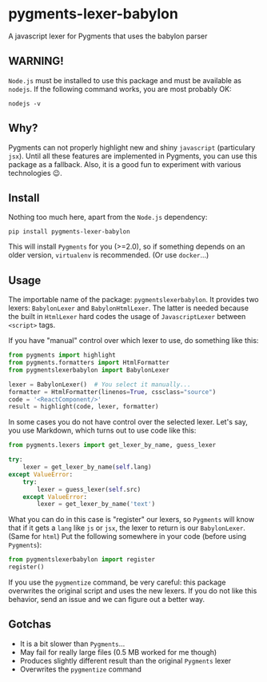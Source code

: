 # pygments-lexer-babylon
A javascript lexer for Pygments that uses the babylon parser


## WARNING!
`Node.js` must be installed to use this package and must be available as `nodejs`. If the following command works,
you are most probably OK:
```
nodejs -v
```

## Why?
Pygments can not properly highlight new and shiny `javascript` (particulary `jsx`).
Until all these features are implemented in Pygments, you can use this package as a fallback.
Also, it is a good fun to experiment with various technologies :wink:.

## Install
Nothing too much here, apart from the `Node.js` dependency:
```
pip install pygments-lexer-babylon
```
This will install `Pygments` for you (>=2.0), so if something depends on an older version, `virtualenv` is recommended.
(Or use `docker`...)

## Usage
The importable name of the package: `pygmentslexerbabylon`.
It provides two lexers: `BabylonLexer` and `BabylonHtmlLexer`. The latter is needed because the built in
`HtmlLexer` hard codes the usage of `JavascriptLexer` between `<script>` tags.

If you have "manual" control over which lexer to use, do something like this:
```python
from pygments import highlight
from pygments.formatters import HtmlFormatter
from pygmentslexerbabylon import BabylonLexer

lexer = BabylonLexer()  # You select it manually...
formatter = HtmlFormatter(linenos=True, cssclass="source")
code = '<ReactComponent/>'
result = highlight(code, lexer, formatter)
```

In some cases you do not have control over the selected lexer. Let's say, you use Markdown, which turns out to
use code like this:
```python
from pygments.lexers import get_lexer_by_name, guess_lexer

try:
    lexer = get_lexer_by_name(self.lang)
except ValueError:
    try:
        lexer = guess_lexer(self.src)
    except ValueError:
        lexer = get_lexer_by_name('text')
```
What you can do in this case is "register" our lexers, so `Pygments` will know that if it
gets a `lang` like `js` or `jsx`, the lexer to return is our `BabylonLexer`. (Same for `html`)
Put the following somewhere in your code (before using `Pygments`):
```python
from pygmentslexerbabylon import register
register()
```

If you use the `pygmentize` command, be very careful: this package overwrites
the original script and uses the new lexers. If you do not like this behavior,
send an issue and we can figure out a better way.

## Gotchas
- It is a bit slower than `Pygments`...
- May fail for really large files (0.5 MB worked for me though)
- Produces slightly different result than the original `Pygments` lexer
- Overwrites the `pygmentize` command
